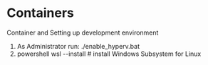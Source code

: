 # Containers
Container and Setting up development environment

1. As Administrator run: ./enable_hyperv.bat
2. powershell wsl --install # install Windows Subsystem for Linux
